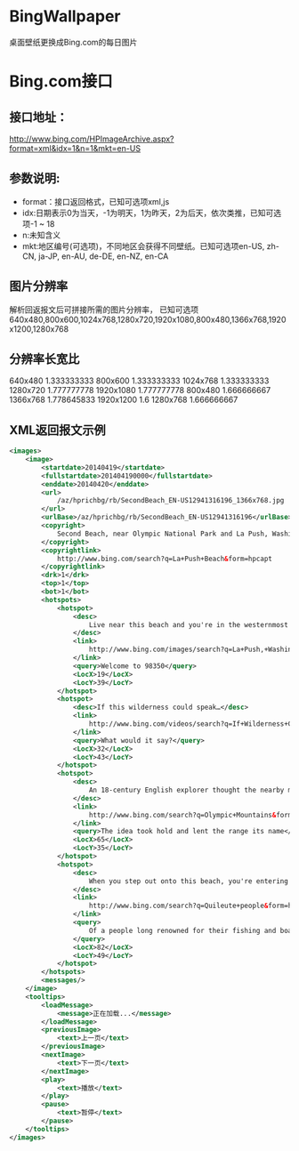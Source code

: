 BingWallpaper
======

桌面壁纸更换成Bing.com的每日图片

# Bing.com接口
## 接口地址：

http://www.bing.com/HPImageArchive.aspx?format=xml&idx=1&n=1&mkt=en-US

## 参数说明:

- format：接口返回格式，已知可选项xml,js
- idx:日期表示0为当天，-1为明天，1为昨天，2为后天，依次类推，已知可选项-1 ~ 18
- n:未知含义
- mkt:地区编号(可选项)，不同地区会获得不同壁纸。已知可选项en-US, zh-CN, ja-JP, en-AU, de-DE, en-NZ, en-CA

## 图片分辨率
解析回返报文后可拼接所需的图片分辨率，
已知可选项640x480,800x600,1024x768,1280x720,1920x1080,800x480,1366x768,1920x1200,1280x768

## 分辨率长宽比
640x480		1.333333333
800x600		1.333333333
1024x768	1.333333333
1280x720	1.777777778
1920x1080	1.777777778
800x480		1.666666667
1366x768	1.778645833
1920x1200	1.6
1280x768	1.666666667

## XML返回报文示例

```xml
<images>
	<image>
		<startdate>20140419</startdate>
		<fullstartdate>201404190000</fullstartdate>
		<enddate>20140420</enddate>
		<url>
			/az/hprichbg/rb/SecondBeach_EN-US12941316196_1366x768.jpg
		</url>
		<urlBase>/az/hprichbg/rb/SecondBeach_EN-US12941316196</urlBase>
		<copyright>
			Second Beach, near Olympic National Park and La Push, Washington (© Ian Shive/Tandem)
		</copyright>
		<copyrightlink>
			http://www.bing.com/search?q=La+Push+Beach&form=hpcapt
		</copyrightlink>
		<drk>1</drk>
		<top>1</top>
		<bot>1</bot>
		<hotspots>
			<hotspot>
				<desc>
					Live near this beach and you're in the westernmost zip code in the contiguous United States.
				</desc>
				<link>
					http://www.bing.com/images/search?q=La+Push,+Washington&FORM=hphot1
				</link>
				<query>Welcome to 98350</query>
				<LocX>19</LocX>
				<LocY>39</LocY>
			</hotspot>
			<hotspot>
				<desc>If this wilderness could speak…</desc>
				<link>
					http://www.bing.com/videos/search?q=If+Wilderness+Could+Speak&FORM=Hphot2#view=detail&mid=C215617312C0E109C780C215617312C0E109C780
				</link>
				<query>What would it say?</query>
				<LocX>32</LocX>
				<LocY>43</LocY>
			</hotspot>
			<hotspot>
				<desc>
					An 18-century English explorer thought the nearby mountain peaks rivaled the mountain home of Greek gods.
				</desc>
				<link>
					http://www.bing.com/search?q=Olympic+Mountains&form=hphot3
				</link>
				<query>The idea took hold and lent the range its name</query>
				<LocX>65</LocX>
				<LocY>35</LocY>
			</hotspot>
			<hotspot>
				<desc>
					When you step out onto this beach, you're entering the territory…
				</desc>
				<link>
					http://www.bing.com/search?q=Quileute+people&form=hphot4
				</link>
				<query>
					Of a people long renowned for their fishing and boat-building
				</query>
				<LocX>82</LocX>
				<LocY>49</LocY>
			</hotspot>
		</hotspots>
		<messages/>
	</image>
	<tooltips>
		<loadMessage>
			<message>正在加载...</message>
		</loadMessage>
		<previousImage>
			<text>上一页</text>
		</previousImage>
		<nextImage>
			<text>下一页</text>
		</nextImage>
		<play>
			<text>播放</text>
		</play>
		<pause>
			<text>暂停</text>
		</pause>
	</tooltips>
</images>
```
